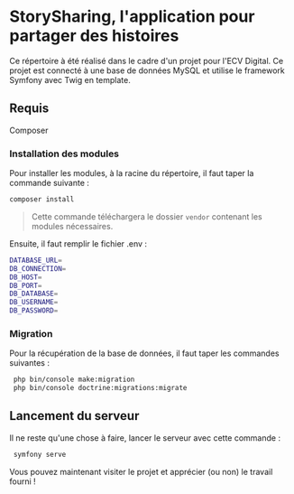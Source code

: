 # StorySharing, l'application pour partager des histoires

Ce répertoire à été réalisé dans le cadre d'un projet pour l'ECV Digital. Ce projet est connecté à une base de données MySQL et utilise le framework Symfony avec Twig en template.

## Requis

Composer

### Installation des modules

Pour installer les modules, à la racine du répertoire, il faut taper la commande suivante :

```bash
composer install
```

> Cette commande téléchargera le dossier `vendor` contenant les modules nécessaires.

Ensuite, il faut remplir le fichier .env :

```bash
DATABASE_URL=
DB_CONNECTION=
DB_HOST=
DB_PORT=
DB_DATABASE=
DB_USERNAME=
DB_PASSWORD=
```

### Migration

Pour la récupération de la base de données, il faut taper les commandes suivantes  :

```bash
 php bin/console make:migration
 php bin/console doctrine:migrations:migrate
```

## Lancement du serveur

Il ne reste qu'une chose à faire, lancer le serveur avec cette commande :

```bash
 symfony serve
```

Vous pouvez maintenant visiter le projet et apprécier (ou non) le travail fourni !